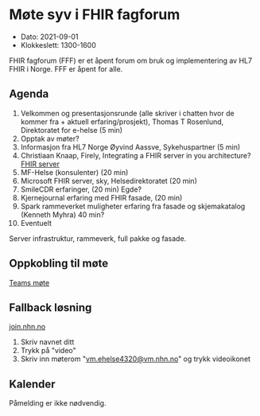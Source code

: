 # Møte syv i FHIR fagforum

* Dato: 2021-09-01
* Klokkeslett: 1300-1600

FHIR fagforum (FFF) er et åpent forum om bruk og implementering av HL7 FHIR i Norge. FFF er åpent for alle.

## Agenda

1. Velkommen og presentasjonsrunde (alle skriver i chatten hvor de kommer fra + aktuell erfaring/prosjekt), Thomas T Rosenlund, Direktoratet for e-helse (5 min)
  1. Opptak av møter?
3. Informasjon fra HL7 Norge Øyvind Aassve, Sykehuspartner (5 min)
4. Christiaan Knaap, Firely, Integrating a FHIR server in you architecture? [FHIR server](https://www.youtube.com/watch?v=TLc5FNxp0HE)
5. MF-Helse (konsulenter) (20 min)
6. Microsoft FHIR server, sky, Helsedirektoratet (20 min)
7. SmileCDR erfaringer, (20 min) Egde?
8. Kjernejournal erfaring med FHIR fasade, (20 min)
9. Spark rammeverket muligheter erfaring fra fasade og skjemakatalog (Kenneth Myhra) 40 min?
10. Eventuelt

Server infrastruktur, rammeverk, full pakke og fasade.

## Oppkobling til møte

[Teams møte](https://teams.microsoft.com/l/meetup-join/19%3ameeting_NGM1NmE0YTctMmRjZS00NTNkLTgxYjctNmY0ZDI4OGIxNDBk%40thread.v2/0?context=%7b%22Tid%22%3a%221f8fc8cc-99b4-410a-95fa-286dd143b04d%22%2c%22Oid%22%3a%22a216d89f-4166-4e08-9907-183e70a2a420%22%7d)

## Fallback løsning

[join.nhn.no](http://join.nhn.no)

1. Skriv navnet ditt  
1. Trykk på "video"  
1. Skriv inn møterom "vm.ehelse4320@vm.nhn.no" og trykk videoikonet  

## Kalender

Påmelding er ikke nødvendig.
